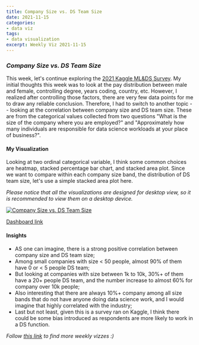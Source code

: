 ```yaml
---
title: Company Size vs. DS Team Size
date: 2021-11-15
categories:
- data viz
tags:
- data visualization
excerpt: Weekly Viz 2021-11-15
---
```


### *Company Size vs. DS Team Size*


This week, let's continue exploring the [2021 Kaggle ML&DS Survey](https://www.kaggle.com/c/kaggle-survey-2021/data). My initial thoughts this week was to look at the pay distribution between male and female, controlling degree, years coding, country, etc. However, I realized after controlling those factors, there are very few data points for me to draw any reliable conclusion. Therefore, I had to switch to another topic -- looking at the correlation between company size and DS team size. These are from the categorical values collected from two questions "What is the size of the company where you are employed?" and "Approximately how many individuals are responsible for data science workloads at your place of business?".   

#### My Visualization

Looking at two ordinal categorical variable, I think some common choices are heatmap, stacked percentage bar chart, and stacked area plot. Since we want to compare within each company size band, the distribution of DS team size, let's use a simple stacked area plot here.  


*Please notice that all the visualizations are designed for desktop view, so it is recommended to view them on a desktop device.*  

<div class='tableauPlaceholder' id='viz1637039263673' style='position: relative'>
  <noscript><a href='#'>
    <img alt='Company Size vs. DS Team Size ' src='https:&#47;&#47;public.tableau.com&#47;static&#47;images&#47;20&#47;20211115CompanySizevs_DSTeamSize&#47;CompanySizevs_DSTeamSize&#47;1_rss.png' style='border: none' />
    </a></noscript>
  <object class='tableauViz'  style='display:none;'>
    <param name='host_url' value='https%3A%2F%2Fpublic.tableau.com%2F' />
    <param name='embed_code_version' value='3' /> 
    <param name='site_root' value='' />
    <param name='name' value='20211115CompanySizevs_DSTeamSize&#47;CompanySizevs_DSTeamSize' />
    <param name='tabs' value='no' />
    <param name='toolbar' value='yes' />
    <param name='static_image' value='https:&#47;&#47;public.tableau.com&#47;static&#47;images&#47;20&#47;20211115CompanySizevs_DSTeamSize&#47;CompanySizevs_DSTeamSize&#47;1.png' /> 
    <param name='animate_transition' value='yes' />
    <param name='display_static_image' value='yes' />
    <param name='display_spinner' value='yes' />
    <param name='display_overlay' value='yes' />
    <param name='display_count' value='yes' />
    <param name='language' value='en-US' />
    <param name='filter' value='publish=yes' />
  </object></div>           
  <script type='text/javascript'>         
  var divElement = document.getElementById('viz1637039263673');       
  var vizElement = divElement.getElementsByTagName('object')[0];      
  if ( divElement.offsetWidth > 800 ) { vizElement.style.width='800px';vizElement.style.height='627px';} else if ( divElement.offsetWidth > 500 ) { vizElement.style.width='800px';vizElement.style.height='627px';} else { vizElement.style.width='100%';vizElement.style.height='727px';}     
  var scriptElement = document.createElement('script');             
  scriptElement.src = 'https://public.tableau.com/javascripts/api/viz_v1.js';       
  vizElement.parentNode.insertBefore(scriptElement, vizElement);            
</script>


[Dashboard link](https://public.tableau.com/views/20211115CompanySizevs_DSTeamSize/CompanySizevs_DSTeamSize?:language=en-US&publish=yes&:display_count=n&:origin=viz_share_link)
  
#### Insights
* AS one can imagine, there is a strong positive correlation between company size and DS team size;  
* Among small companies with size < 50 people, almost 90% of them have 0 or < 5 people DS team;  
* But looking at companies with size between 1k to 10k, 30%+ of them have a 20+ people DS team, and the number increase to almost 60% for company over 10k people;  
* Also interesting that there are always 10%+ company among all size bands that do not have anyone doing data science work, and I would imagine that highly correlated with the industry;  
* Last but not least, given this is a survey ran on Kaggle, I think there could be some bias introduced as respondents are more likely to work in a DS function.  
  
*Follow [this link](https://yudong-94.github.io/personal-website/project/WeeklyViz2021/) to find more weekly vizzes :)*

